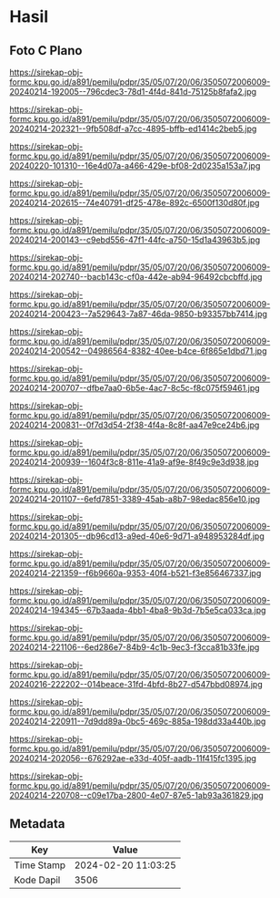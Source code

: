 # Hasil

## Foto C Plano

https://sirekap-obj-formc.kpu.go.id/a891/pemilu/pdpr/35/05/07/20/06/3505072006009-20240214-192005--796cdec3-78d1-4f4d-841d-75125b8fafa2.jpg

https://sirekap-obj-formc.kpu.go.id/a891/pemilu/pdpr/35/05/07/20/06/3505072006009-20240214-202321--9fb508df-a7cc-4895-bffb-ed1414c2beb5.jpg

https://sirekap-obj-formc.kpu.go.id/a891/pemilu/pdpr/35/05/07/20/06/3505072006009-20240220-101310--16e4d07a-a466-429e-bf08-2d0235a153a7.jpg

https://sirekap-obj-formc.kpu.go.id/a891/pemilu/pdpr/35/05/07/20/06/3505072006009-20240214-202615--74e40791-df25-478e-892c-6500f130d80f.jpg

https://sirekap-obj-formc.kpu.go.id/a891/pemilu/pdpr/35/05/07/20/06/3505072006009-20240214-200143--c9ebd556-47f1-44fc-a750-15d1a43963b5.jpg

https://sirekap-obj-formc.kpu.go.id/a891/pemilu/pdpr/35/05/07/20/06/3505072006009-20240214-202740--bacb143c-cf0a-442e-ab94-96492cbcbffd.jpg

https://sirekap-obj-formc.kpu.go.id/a891/pemilu/pdpr/35/05/07/20/06/3505072006009-20240214-200423--7a529643-7a87-46da-9850-b93357bb7414.jpg

https://sirekap-obj-formc.kpu.go.id/a891/pemilu/pdpr/35/05/07/20/06/3505072006009-20240214-200542--04986564-8382-40ee-b4ce-6f865e1dbd71.jpg

https://sirekap-obj-formc.kpu.go.id/a891/pemilu/pdpr/35/05/07/20/06/3505072006009-20240214-200707--dfbe7aa0-6b5e-4ac7-8c5c-f8c075f59461.jpg

https://sirekap-obj-formc.kpu.go.id/a891/pemilu/pdpr/35/05/07/20/06/3505072006009-20240214-200831--0f7d3d54-2f38-4f4a-8c8f-aa47e9ce24b6.jpg

https://sirekap-obj-formc.kpu.go.id/a891/pemilu/pdpr/35/05/07/20/06/3505072006009-20240214-200939--1604f3c8-811e-41a9-af9e-8f49c9e3d938.jpg

https://sirekap-obj-formc.kpu.go.id/a891/pemilu/pdpr/35/05/07/20/06/3505072006009-20240214-201107--6efd7851-3389-45ab-a8b7-98edac856e10.jpg

https://sirekap-obj-formc.kpu.go.id/a891/pemilu/pdpr/35/05/07/20/06/3505072006009-20240214-201305--db96cd13-a9ed-40e6-9d71-a948953284df.jpg

https://sirekap-obj-formc.kpu.go.id/a891/pemilu/pdpr/35/05/07/20/06/3505072006009-20240214-221359--f6b9660a-9353-40f4-b521-f3e856467337.jpg

https://sirekap-obj-formc.kpu.go.id/a891/pemilu/pdpr/35/05/07/20/06/3505072006009-20240214-194345--67b3aada-4bb1-4ba8-9b3d-7b5e5ca033ca.jpg

https://sirekap-obj-formc.kpu.go.id/a891/pemilu/pdpr/35/05/07/20/06/3505072006009-20240214-221106--6ed286e7-84b9-4c1b-9ec3-f3cca81b33fe.jpg

https://sirekap-obj-formc.kpu.go.id/a891/pemilu/pdpr/35/05/07/20/06/3505072006009-20240216-222202--014beace-31fd-4bfd-8b27-d547bbd08974.jpg

https://sirekap-obj-formc.kpu.go.id/a891/pemilu/pdpr/35/05/07/20/06/3505072006009-20240214-220911--7d9dd89a-0bc5-469c-885a-198dd33a440b.jpg

https://sirekap-obj-formc.kpu.go.id/a891/pemilu/pdpr/35/05/07/20/06/3505072006009-20240214-202056--676292ae-e33d-405f-aadb-11f415fc1395.jpg

https://sirekap-obj-formc.kpu.go.id/a891/pemilu/pdpr/35/05/07/20/06/3505072006009-20240214-220708--c09e17ba-2800-4e07-87e5-1ab93a361829.jpg


## Metadata

| Key        | Value               |
| ---------- | ------------------- |
| Time Stamp | 2024-02-20 11:03:25 |
| Kode Dapil | 3506                |



